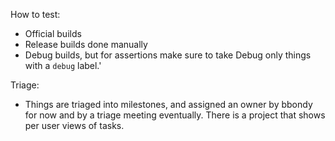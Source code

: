 How to test:
- Official builds
- Release builds done manually
- Debug builds, but for assertions make sure to take Debug only things with a `debug` label.'

Triage:
- Things are triaged into milestones, and assigned an owner by bbondy for now and by a triage meeting eventually.  There is a project that shows per user views of tasks.
